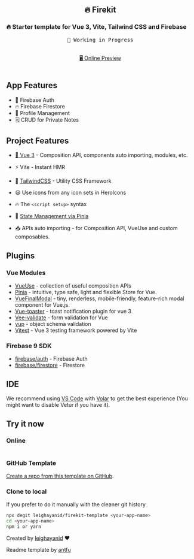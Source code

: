 <h2 align="center">
🔥 Firekit
</h2>
 <h3>
   🔥 Starter template for Vue 3, Vite, Tailwind CSS and
   Firebase
  </h3>

<pre align="center">
🧪 Working in Progress
</pre>

<p align="center">
<br>
<a href="">🖥 Online Preview</a>
<br><br>
<a href="https://stackblitz.com/github/leighayanid/firekit-template"><img src="https://developer.stackblitz.com/img/open_in_stackblitz.svg" alt=""></a>
</p>

## App Features

-   🔐 Firebase Auth
-   🔥 Firebase Firestore
-   👱 Profile Management
-   🗒️ CRUD for Private Notes

## Project Features

-   [💚 Vue 3](https://v3.Vuejs.org) - Composition API, components auto importing, modules, etc.

-   ⚡️ Vite - Instant HMR

-   🎨 [TailwindCSS](https://github.com/antfu/unocss) - Utility CSS Framework

-   😃 Use icons from any icon sets in HeroIcons

-   🔥 The `<script setup>` syntax

-   🍍 [State Management via Pinia](https://pinia.esm.dev/)

-   📥 APIs auto importing - for Composition API, VueUse and custom composables.

## Plugins

### Vue Modules

-   [VueUse](https://github.com/vueuse/vueuse) - collection of useful composition APIs
-   [Pinia](https://pinia.esm.dev/) - intuitive, type safe, light and flexible Store for Vue.
-   [VueFinalModal](https://vue-final-modal.org/) - tiny, renderless, mobile-friendly, feature-rich modal component for Vue.js.
-   [Vue-toaster](https://github.com/MeForma/vue-toaster) - toast notification plugin for vue 3
-   [Vee-validate](https://vee-validate.logaretm.com/v4/) - form validation for Vue
-   [yup](https://github.com/jquense/yup) - object schema validation
-   [Vitest](https://vitest.dev) - Vue 3 testing framework powered by Vite

### Firebase 9 SDK

-   [firebase/auth](https://firebase.google.com/docs/auth/web/start) - Firebase Auth
-   [firebase/firestore](https://firebase.google.com/docs/firestore/quickstart) - Firestore

## IDE

We recommend using [VS Code](https://code.visualstudio.com/) with [Volar](https://github.com/johnsoncodehk/volar) to get the best experience (You might want to disable Vetur if you have it).

## Try it now

### Online

<a href="https://stackblitz.com/github/leighayanid/firekit-template"><img src="https://developer.stackblitz.com/img/open_in_stackblitz.svg" alt=""></a>

### GitHub Template

[Create a repo from this template on GitHub](https://github.com/leighayanid/firekit-template/generate).

### Clone to local

If you prefer to do it manually with the cleaner git history

```bash
npx degit leighayanid/firekit-template <your-app-name>
cd <your-app-name>
npm i or yarn
```

Created by [leighayanid](https://leighdinaya.com) ❤️

Readme template by [antfu](https://github.com/antfu/vitesse-nuxt3)
